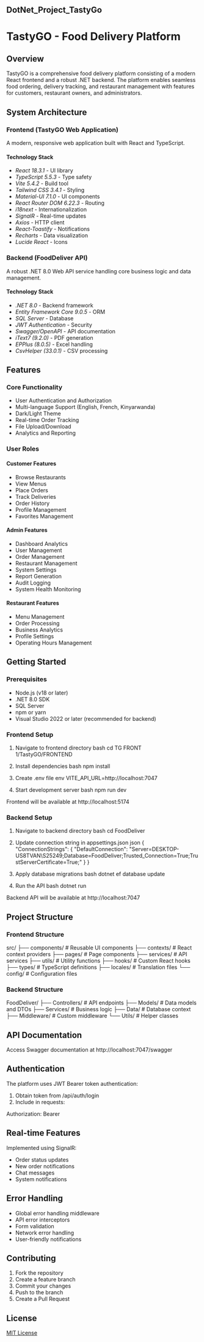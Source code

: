 DotNet_Project_TastyGo
----------------------
# TastyGO - Food Delivery Platform

## Overview
TastyGO is a comprehensive food delivery platform consisting of a modern React frontend and a robust .NET backend. The platform enables seamless food ordering, delivery tracking, and restaurant management with features for customers, restaurant owners, and administrators.

## System Architecture

### Frontend (TastyGO Web Application)
A modern, responsive web application built with React and TypeScript.

#### Technology Stack
- *React 18.3.1* - UI library
- *TypeScript 5.5.3* - Type safety
- *Vite 5.4.2* - Build tool
- *Tailwind CSS 3.4.1* - Styling
- *Material-UI 7.1.0* - UI components
- *React Router DOM 6.22.3* - Routing
- *i18next* - Internationalization
- *SignalR* - Real-time updates
- *Axios* - HTTP client
- *React-Toastify* - Notifications
- *Recharts* - Data visualization
- *Lucide React* - Icons

### Backend (FoodDeliver API)
A robust .NET 8.0 Web API service handling core business logic and data management.

#### Technology Stack
- *.NET 8.0* - Backend framework
- *Entity Framework Core 9.0.5* - ORM
- *SQL Server* - Database
- *JWT Authentication* - Security
- *Swagger/OpenAPI* - API documentation
- *iText7 (9.2.0)* - PDF generation
- *EPPlus (8.0.5)* - Excel handling
- *CsvHelper (33.0.1)* - CSV processing

## Features

### Core Functionality
- User Authentication and Authorization
- Multi-language Support (English, French, Kinyarwanda)
- Dark/Light Theme
- Real-time Order Tracking
- File Upload/Download
- Analytics and Reporting

### User Roles

#### Customer Features
- Browse Restaurants
- View Menus
- Place Orders
- Track Deliveries
- Order History
- Profile Management
- Favorites Management

#### Admin Features
- Dashboard Analytics
- User Management
- Order Management
- Restaurant Management
- System Settings
- Report Generation
- Audit Logging
- System Health Monitoring

#### Restaurant Features
- Menu Management
- Order Processing
- Business Analytics
- Profile Settings
- Operating Hours Management

## Getting Started

### Prerequisites
- Node.js (v18 or later)
- .NET 8.0 SDK
- SQL Server
- npm or yarn
- Visual Studio 2022 or later (recommended for backend)

### Frontend Setup

1. Navigate to frontend directory
bash
cd TG FRONT 1/TastyGO/FRONTEND


2. Install dependencies
bash
npm install


3. Create .env file
env
VITE_API_URL=http://localhost:7047


4. Start development server
bash
npm run dev


Frontend will be available at http://localhost:5174

### Backend Setup

1. Navigate to backend directory
bash
cd FoodDeliver


2. Update connection string in appsettings.json
json
{
  "ConnectionStrings": {
    "DefaultConnection": "Server=DESKTOP-US8TVAN\\S25249;Database=FoodDeliver;Trusted_Connection=True;TrustServerCertificate=True;"
  }
}


3. Apply database migrations
bash
dotnet ef database update


4. Run the API
bash
dotnet run


Backend API will be available at http://localhost:7047

## Project Structure

### Frontend Structure

src/
├── components/     # Reusable UI components
├── contexts/       # React context providers
├── pages/         # Page components
├── services/      # API services
├── utils/         # Utility functions
├── hooks/         # Custom React hooks
├── types/         # TypeScript definitions
├── locales/       # Translation files
└── config/        # Configuration files


### Backend Structure

FoodDeliver/
├── Controllers/   # API endpoints
├── Models/        # Data models and DTOs
├── Services/      # Business logic
├── Data/          # Database context
├── Middleware/    # Custom middleware
└── Utils/         # Helper classes


## API Documentation
Access Swagger documentation at http://localhost:7047/swagger

## Authentication
The platform uses JWT Bearer token authentication:
1. Obtain token from /api/auth/login
2. Include in requests:

Authorization: Bearer <your-token>


## Real-time Features
Implemented using SignalR:
- Order status updates
- New order notifications
- Chat messages
- System notifications

## Error Handling
- Global error handling middleware
- API error interceptors
- Form validation
- Network error handling
- User-friendly notifications

## Contributing
1. Fork the repository
2. Create a feature branch
3. Commit your changes
4. Push to the branch
5. Create a Pull Request

## License
[MIT License](LICENSE)
